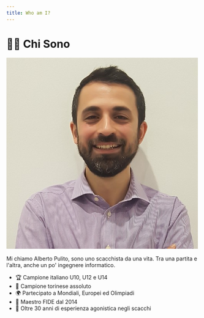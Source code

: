```yaml
---
title: Who am I?
---
```


# 🙋‍♂️ Chi Sono

<div class="grid grid-cols-2 items-center gap-8">
  <div class="flex justify-center">
    <img src="../images/profile-pic.jpg" alt="Profile Picture" class="w-48 h-48 object-cover rounded-lg shadow-lg border-4 border-gray-300" />
  </div>
  <div>
    <p class="text-lg">Mi chiamo Alberto Pulito, sono uno scacchista da una vita. Tra una partita e l'altra, anche un po' ingegnere informatico.</p>
    <ul class="mt-4 text-base space-y-2">
      <li>🏆 Campione italiano U10, U12 e U14</li>
      <li>🏅 Campione torinese assoluto</li>
      <li>🌍 Partecipato a Mondiali, Europei ed Olimpiadi</li>
      <li>🏅 Maestro FIDE dal 2014</li>
      <li>🔗 Oltre 30 anni di esperienza agonistica negli scacchi</li>
    </ul>
  </div>
</div>

<Footer />
